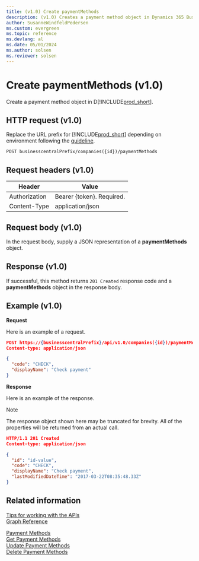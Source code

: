 ```yaml
---
title: (v1.0) Create paymentMethods
description: (v1.0) Creates a payment method object in Dynamics 365 Business Central.
author: SusanneWindfeldPedersen
ms.custom: evergreen
ms.topic: reference
ms.devlang: al
ms.date: 05/01/2024
ms.author: solsen
ms.reviewer: solsen
---
```


# Create paymentMethods (v1.0)
Create a payment method object in D[!INCLUDE[prod_short](../../../includes/prod_short.md)].

## HTTP request (v1.0)
Replace the URL prefix for [!INCLUDE[prod_short](../../../includes/prod_short.md)] depending on environment following the [guideline](../../v1.0/endpoints-apis-for-dynamics.md).
```
POST businesscentralPrefix/companies({id})/paymentMethods
```

## Request headers (v1.0)

|Header         |Value                        |
|---------------|-----------------------------|
|Authorization  |Bearer {token}. Required.    |
|Content-Type   |application/json             |

## Request body (v1.0)
In the request body, supply a JSON representation of a **paymentMethods** object.
## Response (v1.0)
If successful, this method returns ```201 Created``` response code and a **paymentMethods** object in the response body.

## Example (v1.0)

**Request**

Here is an example of a request.

```json
POST https://{businesscentralPrefix}/api/v1.0/companies({id})/paymentMethods
Content-type: application/json

{
  "code": "CHECK",
  "displayName": "Check payment"
}
```

**Response**

Here is an example of the response. 

> [!NOTE]  
>   The response object shown here may be truncated for brevity. All of the properties will be returned from an actual call.

```json
HTTP/1.1 201 Created
Content-type: application/json

{
  "id": "id-value",
  "code": "CHECK",
  "displayName": "Check payment",
  "lastModifiedDateTime": "2017-03-22T08:35:48.33Z"
}
```



## Related information
[Tips for working with the APIs](../../../developer/devenv-connect-apps-tips.md)  
[Graph Reference](../api/dynamics_graph_reference.md)  
  
[Payment Methods](../resources/dynamics_paymentmethods.md)  
[Get Payment Methods](../api/dynamics_paymentmethods_get.md)  
[Update Payment Methods](../api/dynamics_paymentmethods_update.md)  
[Delete Payment Methods](../api/dynamics_paymentmethods_delete.md)  